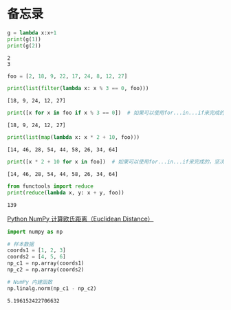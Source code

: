 
# 备忘录


```python
g = lambda x:x+1
print(g(1))
print(g(2))
```

    2
    3
    


```python
foo = [2, 18, 9, 22, 17, 24, 8, 12, 27]
```


```python
print(list(filter(lambda x: x % 3 == 0, foo)))
```

    [18, 9, 24, 12, 27]
    


```python
print([x for x in foo if x % 3 == 0])  # 如果可以使用for...in...if来完成的，坚决不用lambda。
```

    [18, 9, 24, 12, 27]
    


```python
print(list(map(lambda x: x * 2 + 10, foo)))
```

    [14, 46, 28, 54, 44, 58, 26, 34, 64]
    


```python
print([x * 2 + 10 for x in foo])  # 如果可以使用for...in...if来完成的，坚决不用lambda。
```

    [14, 46, 28, 54, 44, 58, 26, 34, 64]
    


```python
from functools import reduce 
print(reduce(lambda x, y: x + y, foo))
```

    139
    

[Python NumPy 计算欧氏距离（Euclidean Distance）](http://blog.topspeedsnail.com/archives/954)


```python
import numpy as np

# 样本数据
coords1 = [1, 2, 3]
coords2 = [4, 5, 6]
np_c1 = np.array(coords1)
np_c2 = np.array(coords2)

# NumPy 内建函数
np.linalg.norm(np_c1 - np_c2)
```




    5.196152422706632




```python

```
